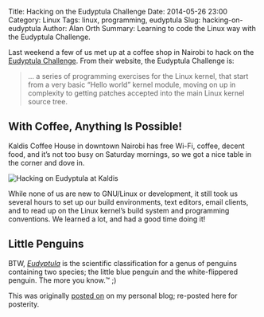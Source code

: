 Title: Hacking on the Eudyptula Challenge
Date: 2014-05-26 23:00
Category: Linux
Tags: linux, programming, eudyptula
Slug: hacking-on-eudyptula
Author: Alan Orth
Summary: Learning to code the Linux way with the Eudyptula Challenge.

Last weekend a few of us met up at a coffee shop in Nairobi to hack on the [Eudyptula Challenge](http://eudyptula-challenge.org/). From their website, the Eudyptula Challenge is:

> ... a series of programming exercises for the Linux kernel, that start from a very basic “Hello world” kernel module, moving on up in complexity to getting patches accepted into the main Linux kernel source tree.

## With Coffee, Anything Is Possible!

Kaldis Coffee House in downtown Nairobi has free Wi-Fi, coffee, decent food, and it’s not too busy on Saturday mornings, so we got a nice table in the corner and dove in.

![Hacking on Eudyptula at Kaldis]({filename}/images/hacking-on-eudyptula/eudyptula-may-2014.jpg "Hacking on Eudyptula at Kaldis")

While none of us are new to GNU/Linux or development, it still took us several hours to set up our build environments, text editors, email clients, and to read up on the Linux kernel’s build system and programming conventions. We learned a lot, and had a good time doing it!

## Little Penguins

BTW, _[Eudyptula](https://en.wikipedia.org/wiki/Eudyptula)_ is the scientific classification for a genus of penguins containing two species; the little blue penguin and the white-flippered penguin. The more you know.™ ;)

This was originally [posted on](https://mjanja.ch/2014/05/hacking-on-the-eudyptula-challenge/) on my personal blog; re-posted here for posterity.
